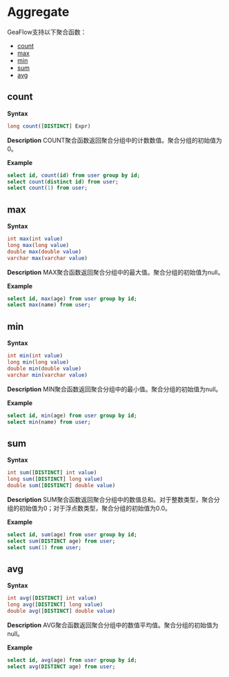 # Aggregate

GeaFlow支持以下聚合函数：
* [count](#count)
* [max](#max)
* [min](#min)
* [sum](#sum)
* [avg](#avg)

## count
**Syntax**

```sql
long count([DISTINCT] Expr)
```
**Description**
COUNT聚合函数返回聚合分组中的计数数值。聚合分组的初始值为0。

**Example**

```sql
select id, count(id) from user group by id;
select count(distinct id) from user;
select count(1) from user;
```

## max
**Syntax**

```sql
int max(int value)
long max(long value)
double max(double value)
varchar max(varchar value)
```
**Description**
MAX聚合函数返回聚合分组中的最大值。聚合分组的初始值为null。

**Example**

```sql
select id, max(age) from user group by id;
select max(name) from user;
```

## min
**Syntax**

```sql
int min(int value)
long min(long value)
double min(double value)
varchar min(varchar value)
```
**Description**
MIN聚合函数返回聚合分组中的最小值。聚合分组的初始值为null。

**Example**

```sql
select id, min(age) from user group by id;
select min(name) from user;
```

## sum
**Syntax**

```sql
int sum([DISTINCT] int value)
long sum([DISTINCT] long value)
double sum([DISTINCT] double value)
```
**Description**
SUM聚合函数返回聚合分组中的数值总和。对于整数类型，聚合分组的初始值为0；对于浮点数类型，聚合分组的初始值为0.0。

**Example**

```sql
select id, sum(age) from user group by id;
select sum(DISTINCT age) from user;
select sum(1) from user;
```

## avg
**Syntax**

```sql
int avg([DISTINCT] int value)
long avg([DISTINCT] long value)
double avg([DISTINCT] double value)
```
**Description**
AVG聚合函数返回聚合分组中的数值平均值。聚合分组的初始值为null。

**Example**

```sql
select id, avg(age) from user group by id;
select avg(DISTINCT age) from user;
```